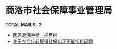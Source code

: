 # 商洛市社会保障事业管理局
__TOTAL MAILS : 2__
- [医保退保手续一拖再拖](../../category/letters/4929.md)
- [关于农合疗转城镇社保出现不能衔接问题](../../category/letters/2946.md)